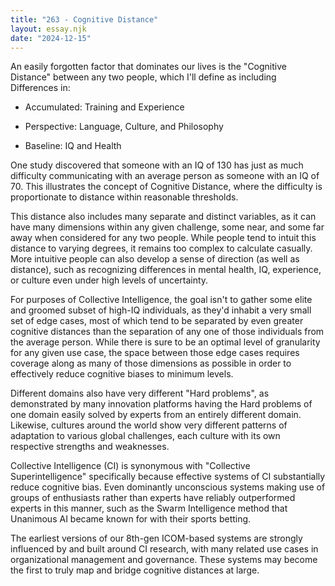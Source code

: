 ```yaml
---
title: "263 - Cognitive Distance"
layout: essay.njk
date: "2024-12-15"
---
```


An easily forgotten factor that dominates our lives is the "Cognitive Distance" between any two people, which I'll define as including Differences in:

- Accumulated: Training and Experience

- Perspective: Language, Culture, and Philosophy

- Baseline: IQ and Health

One study discovered that someone with an IQ of 130 has just as much difficulty communicating with an average person as someone with an IQ of 70. This illustrates the concept of Cognitive Distance, where the difficulty is proportionate to distance within reasonable thresholds.

This distance also includes many separate and distinct variables, as it can have many dimensions within any given challenge, some near, and some far away when considered for any two people. While people tend to intuit this distance to varying degrees, it remains too complex to calculate casually. More intuitive people can also develop a sense of direction (as well as distance), such as recognizing differences in mental health, IQ, experience, or culture even under high levels of uncertainty.

For purposes of Collective Intelligence, the goal isn't to gather some elite and groomed subset of high-IQ individuals, as they'd inhabit a very small set of edge cases, most of which tend to be separated by even greater cognitive distances than the separation of any one of those individuals from the average person. While there is sure to be an optimal level of granularity for any given use case, the space between those edge cases requires coverage along as many of those dimensions as possible in order to effectively reduce cognitive biases to minimum levels.

Different domains also have very different "Hard problems", as demonstrated by many innovation platforms having the Hard problems of one domain easily solved by experts from an entirely different domain. Likewise, cultures around the world show very different patterns of adaptation to various global challenges, each culture with its own respective strengths and weaknesses.

Collective Intelligence (CI) is synonymous with "Collective Superintelligence" specifically because effective systems of CI substantially reduce cognitive bias. Even dominantly unconscious systems making use of groups of enthusiasts rather than experts have reliably outperformed experts in this manner, such as the Swarm Intelligence method that Unanimous AI became known for with their sports betting.

The earliest versions of our 8th-gen ICOM-based systems are strongly influenced by and built around CI research, with many related use cases in organizational management and governance. These systems may become the first to truly map and bridge cognitive distances at large.
